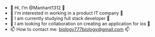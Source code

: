- 👋 Hi, I’m @Manhant1312 👋
- 👀 I'm interested in working in a product IT company 👀
- 🌱 I am currently studying full stack developer 🌱
- 💞️ I am looking for collaboration on creating an application for ios 💞️
- 📫 How to contact me: biology777biology@gmail.com 📫
